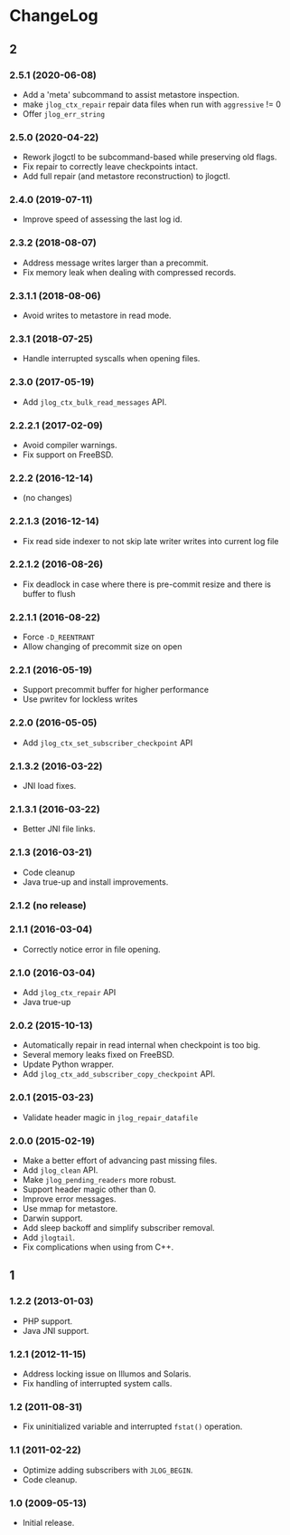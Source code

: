 # ChangeLog

## 2

### 2.5.1 (2020-06-08)

* Add a 'meta' subcommand to assist metastore inspection.
* make `jlog_ctx_repair` repair data files when run with `aggressive` != 0
* Offer `jlog_err_string`

### 2.5.0 (2020-04-22)

* Rework jlogctl to be subcommand-based while preserving old flags.
* Fix repair to correctly leave checkpoints intact.
* Add full repair (and metastore reconstruction) to jlogctl.

### 2.4.0 (2019-07-11)

* Improve speed of assessing the last log id.

### 2.3.2 (2018-08-07)

* Address message writes larger than a precommit.
* Fix memory leak when dealing with compressed records.

### 2.3.1.1 (2018-08-06)

* Avoid writes to metastore in read mode.

### 2.3.1 (2018-07-25)

* Handle interrupted syscalls when opening files.

### 2.3.0 (2017-05-19)

* Add `jlog_ctx_bulk_read_messages` API.

### 2.2.2.1 (2017-02-09)

* Avoid compiler warnings.
* Fix support on FreeBSD.

### 2.2.2 (2016-12-14)

* (no changes)

### 2.2.1.3 (2016-12-14)

* Fix read side indexer to not skip late writer writes into current log file

### 2.2.1.2 (2016-08-26)

* Fix deadlock in case where there is pre-commit resize and there is buffer to flush

### 2.2.1.1 (2016-08-22)

* Force `-D_REENTRANT`
* Allow changing of precommit size on open

### 2.2.1 (2016-05-19)

* Support precommit buffer for higher performance
* Use pwritev for lockless writes

### 2.2.0 (2016-05-05)

* Add `jlog_ctx_set_subscriber_checkpoint` API

### 2.1.3.2 (2016-03-22)

* JNI load fixes.

### 2.1.3.1 (2016-03-22)

* Better JNI file links.

### 2.1.3 (2016-03-21)

* Code cleanup
* Java true-up and install improvements.

### 2.1.2 (no release)

### 2.1.1 (2016-03-04)

* Correctly notice error in file opening.

### 2.1.0 (2016-03-04)

* Add `jlog_ctx_repair` API
* Java true-up

### 2.0.2 (2015-10-13)

* Automatically repair in read internal when checkpoint is too big.
* Several memory leaks fixed on FreeBSD.
* Update Python wrapper.
* Add `jlog_ctx_add_subscriber_copy_checkpoint` API.

### 2.0.1 (2015-03-23)

* Validate header magic in `jlog_repair_datafile`

### 2.0.0 (2015-02-19)

* Make a better effort of advancing past missing files.
* Add `jlog_clean` API.
* Make `jlog_pending_readers` more robust.
* Support header magic other than 0.
* Improve error messages.
* Use mmap for metastore.
* Darwin support.
* Add sleep backoff and simplify subscriber removal.
* Add `jlogtail`.
* Fix complications when using from C++.

## 1

### 1.2.2 (2013-01-03)

* PHP support.
* Java JNI support.

### 1.2.1 (2012-11-15)

* Address locking issue on Illumos and Solaris.
* Fix handling of interrupted system calls.

### 1.2 (2011-08-31)

* Fix uninitialized variable and interrupted `fstat()` operation.

### 1.1 (2011-02-22)

* Optimize adding subscribers with `JLOG_BEGIN`.
* Code cleanup.

### 1.0 (2009-05-13)

* Initial release.
